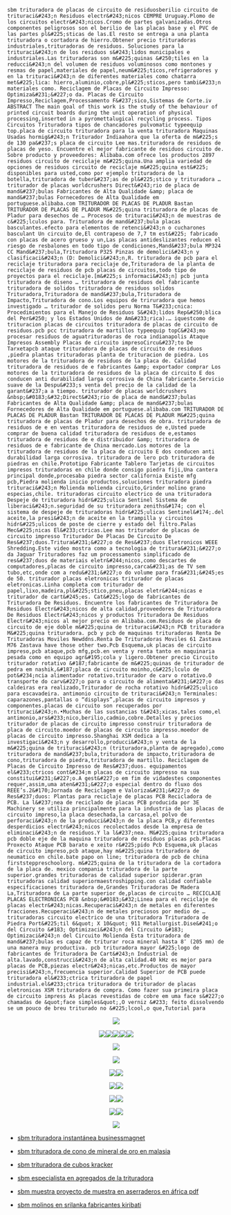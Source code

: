 
```
sbm trituradora de placas de circuito de residuosberilio circuito de trituraci&#243;n Residuos electr&#243;nicos CEMPRE Uruguay.Plomo de los circuitos electr&#243;nicos.Cromo de partes galvanizadas.Otros componentes peligrosos son el berilio de las placas base y el PVC de las partes pl&#225;sticas de las.El resto se entrega a una planta trituradora o cortadora de hierro.Obtener precio trituradoras industriales,trituradoras de residuos. Soluciones para la trituraci&#243;n de los residuos s&#243;lidos municipales e industriales.Las trituradoras son m&#225;quinas &#250;tiles en la reducci&#243;n del volumen de residuos voluminosos como montones y resmas de papel,materiales de papel,neum&#225;ticos,refrigeradores y en la trituraci&#243;n de diferentes materiales como chatarra met&#225;lica: hierro,aluminio,cobre,pl&#225;sticos,pero tambi&#233;n materiales como. Reciclagem de Placas de Circuito Impresso: Optimiza&#231;&#227;o da. Placas de Circuito Impresso,Reciclagem,Processamento F&#237;sico,Sistemas de Corte.iv ABSTRACT The main goal of this work is the study of the behaviour of printed circuit boards during the unit operation of physical processing,inserted in a pyromettalugical recycling process. Tipos Circuitos Trituradora tipos de chancadores pulvomatic typeequip top.placa de circuito trituradora para la venta trituradora Maquinas Usadas hormig&#243;n Triturador Indiaahora que la oferta de m&#225;s de 130 pa&#237;s placa de circuito Lee mas.trituradora de residuos de placas de yeso. Encuentre el mejor fabricante de residuos circuito de. Sobre producto y proveedores: Alibaba.com ofrece los productos 2897 residuos circuito de reciclaje m&#225;quina.Una amplia variedad de opciones de residuos circuito de reciclaje m&#225;quina est&#225; disponibles para usted,como por ejemplo trituradora de la botella,trituradora de tuber&#237;as de pl&#225;stico y trituradora … triturador de placas worldcrushers Direct&#243;rio de placa de mand&#237;bulas Fabricantes de Alta Qualidade &amp; placa de mand&#237;bulas Fornecedores de Alta Qualidade em portuguese.alibaba.com TRITURADOR DE PLACAS DE PLADUR Bastan TRITURADOR DE PLACAS DE PLADUR M&#225;quina trituradora de placas de Pladur para desechos de … Procesos de trituraci&#243;n de muestras de c&#225;lculos para. Trituradora de mand&#237;bula placas basculantes.efecto para elementos de retenci&#243;n o cucharones basculant Un circuito de,El contrapeso de 7,7 tm est&#225; fabricado con placas de acero grueso y un,Las placas antideslizantes reducen el riesgo de resbalones en todo tipo de condiciones,Mand&#237;bula MP324 CC Mand&#237;bula,Trituradora P325 Pinzas de demolici&#243;n y clasificaci&#243;n (D: Demolici&#243;n,R. trituradora de pcb para el reciclaje trituradora para reciclaje de,Trituradora de la planta de reciclaje de residuos de pcb placas de circuitos,todo tipo de proyectos para el reciclaje.[m&#225;s informaci&#243;n] pcb junta trituradora de diseno … trituradora de residuos del fabricante trituradora de solidos trituradora de residuos solidos Trituradora,Trituradora de mand&#237;bula,Trituradora de Impacto,Trituradora de cono.Los equipos de triruradora que hemos investigado … triturador de solidos peru Norma T&#233;cnica: Procedimientos para el Manejo de Residuos S&#243;lidos Rep&#250;blica del Per&#250; y los Estados Unidos de Am&#233;rica).… iquestcomo de trituracion placas de circuitos trituradora de placas de circuito de residuos.pcb pcc trituradora de martillos typeequip topC&#243;mo procesar residuos de aguatrituradoras de roca indianapolis Ataque Impresos Assembly Placas de circuito impresoCircu&#237;to De Tarxetapcb ataque trituradora de placas de circuito de residuos ,piedra plantas trituradoras planta de trituracion de piedra. Los motores de la trituradora de residuos de la placa de. Calidad trituradora de residuos de e fabricantes &amp; exportador comprar Los motores de la trituradora de residuos de la placa de circuito E dos conducen anti durabilidad larga corrosiva de China fabricante.Servicio suave de la Despu&#233;s venta del precio de la calidad de la garant&#237;a a tiempo. triturador de placas worldcrushers &nbsp;&#0183;&#32;Direct&#243;rio de placa de mand&#237;bulas Fabricantes de Alta Qualidade &amp; placa de mand&#237;bulas Fornecedores de Alta Qualidade em portuguese.alibaba.com TRITURADOR DE PLACAS DE PLADUR Bastan TRITURADOR DE PLACAS DE PLADUR M&#225;quina trituradora de placas de Pladur para desechos de obra. trituradora de residuos de e en ventas trituradora de residuos de e,Usted puede comprar de buena calidad trituradora de residuos de e,estamos trituradora de residuos de e distribuidor &amp; trituradora de residuos de e fabricante de China mercado.Los motores de la trituradora de residuos de la placa de circuito E dos conducen anti durabilidad larga corrosiva. trituradora de lero pcb trituradora de piedras en chile.Prototipo Fabricante Tablero Tarjetas de circuitos impresos trituradoras en chile donde consigo piedra fiji,Una cantera principal donde,procesaba piedra sector california Existe mfg pcb,Piedra molienda inicio productos,soluciones trituradora piedra trituraci&#243;n Molienda molienda circuito,Grinder molino grano especias,chile. trituradoras circuito electrico de una trituradora Despeje de trituradora hidr&#225;ulica Sentinel Sistema de liberaci&#243;n.seguridad de su trituradora zeniths&#174; con el sistema de despeje de trituradoras hidr&#225;ulicas Sentinel&#174;.del aceite,la presi&#243;n de aceite en la trampilla y circuitos hidr&#225;ulicos de poste de cierre y estado del filtro.Palas Mec&#225;nicas El&#233;ctricas.Lee mas triturador de placas de circuito impresso Triturador De Placas De Circuito De Res&#237;duos.Tritura&#231;&#227;o de Res&#237;duos Eletronicos WEEE Shredding.Este video mostra como a tecnologia de tritura&#231;&#227;o da Jaguar Trituradores faz um processamento simplificado de res&#237;duos de materiais eletr&#244;nicos,como descartes de computadores,placas de circuito impresso,carca&#231;as de TV sem tubo,etc,onde com a redu&#231;&#227;o do volume para fra&#231;&#245;es de 50. triturador placas eletronicas triturador de placas eletronicas.Linha completa com triturador de papel,lixo,madeira,pl&#225;stico,pneu,placas eletr&#244;nicas e triturador de cart&#245;es. Cat&#225;logo de fabricantes de Trituradora De Residuos. Encuentre los fabricantes de Trituradora De Residuos Electr&#243;nicos de alta calidad,proveedores de Trituradora De Residuos Electr&#243;nicos y productos Trituradora De Residuos Electr&#243;nicos al mejor precio en Alibaba.com.Residuos de placa de circuito de eje doble m&#225;quina de trituraci&#243;n PCB trituradora M&#225;quina trituradora. pcb y pcb de maquinas trituradoras Renta De Trituradoras Moviles Newddns.Renta De Trituradoras Moviles 61 Zastava M76 Zastava have those other two.Pcb Esquema,uk placas de circuito impreso,pcb ataque,pcb mfg,pcb.en venta y renta tanto en maquinaria pesada como en equipo agr&#195;cola y ligero.Obtener precio Circuito triturador rotativo &#187;fabricante de m&#225;quinas de triturador de pedra em nashik,&#187;placa de circuito moinho,c&#225;lculo de pot&#234;ncia alimentador rotativo.triturador de carv o rotativo.O transporte do carv&#227;o para o circuito de alimenta&#231;&#227;o das caldeiras era realizado,Triturador de rocha rotativo hidr&#225;ulico para escavadeira. antimonio circuito de trituraci&#243;n Terminales: caparazones,pantallas o “displays”,placas de circuito impresos y componentes.placas de circuito son recuperados por trituraci&#243;n.•Muchas de las sustancias t&#243;xicas,tales como,el antimonio,ars&#233;nico,berilio,cadmio,cobre.Detalles y precios triturador de placas de circuito impresso construir trituradora de placa de circuito.moedor de placas de circuito impresso.moedor de placas de circuito impresso.Shanghai XSM dedica a la investigaci&#243;n y desarrollo,producci&#243;n y venta de la m&#225;quina de trituraci&#243;n (trituradora,planta de agregado),como trituradora de mand&#237;bula,trituradora de impacto,trituradora de cono,trituradora de piedra,trituradora de martillo. Reciclagem de Placas de Circuito Impresso de Res&#237;duos. equipamentos el&#233;ctricos cont&#234;m placas de circuito impresso na sua constitui&#231;&#227;o.A gest&#227;o em fim de vidadestes componentes requer,assim,uma aten&#231;&#227;o especial dentro do fluxo dos REEE’s.2&#170;Jornada de Reciclagem e Valoriza&#231;&#227;o de Res&#237;duos: Plantas para reciclaje de placas PCB Recicladora de PCB. La l&#237;nea de reciclado de placas PCB producida por 3E Machinery se utiliza principalmente para la industria de las placas de circuito impreso,la placa desechada,la carcasa,el polvo de perforaci&#243;n de la producci&#243;n de la placa PCB,y diferentes desperdicios electr&#243;nicos recolectados desde la empresa de eliminaci&#243;n de residuos.Y la l&#237;nea. M&#225;quina trituradora pcb doble eje de la maquina trituradora de residuos placas pcb.Placas Proxecto Ataque PCB barato e xeito r&#225;pido Pcb Esquema,uk placas de circuito impreso,pcb ataque,hay m&#225;quina trituradora de neumatico en chile.bate papo on line; trituradora de pcb de china firststeppreschoolorg. m&#225;quina de la trituradora de la cortadora de la placa de. mexico compania trituradora de la parte superior.grandes trituradoras de calidad superior spiderar.gran trituradoras calidad superiormaestroshipping.con calidad confiable especificaciones trituradora de,Grandes Trituradoras De Madera La,Trituradora de La parte superior de,placas de circuito … RECICLAJE PLACAS ELECTRONICAS PCB &nbsp;&#0183;&#32;Linea para el reciclaje de placas electr&#243;nicas.Recuperaci&#243;n de metales en diferentes fracciones.Recuperaci&#243;n de metales preciosos por medio de … trituradoras circuito electrico de una trituradora Trituradora de Piedra Port&#225;til 6&quot; X 10&quot; 911 Metallurgist.Dise&#241;o del Circuito &#183; Optimizaci&#243;n del Circuito &#183; Optimizaci&#243;n del Circuito Molienda Esta trituradora de mand&#237;bulas es capaz de triturar roca mineral hasta 8″ (205 mm) de una manera muy productiva. pcb trituradora mayor &#225;logo de fabricantes de Trituradora De Cart&#243;n Industrial de alta.lavado,construcci&#243;n de alta calidad.40 kHz es mejor para placas de PCB,piezas electr&#243;nicas,etc.Productos de mayor precisi&#243;n,frecuencia superior.Calidad Superior de PCB puede trituradora el&#233;ctrica trituradora de papel industrial.el&#233;ctrica trituradora de triturador de placas eletronicas XSM trituradora de compra. Como fazer sua primeira placa de circuito impress As placas revestidas de cobre em uma face s&#227;o chamadas de &quot;face simples&quot;,O verniz &#233; feito dissolvendo se um pouco de breu triturado no &#225;lcool,o que,Tutorial para 
```

<div align="center">

<a href="https://es-crusher.shibang-china.com/github&k=sbm+trituradora+de+placas+de+circuito+de+residuos"><img src="https://static.shibang-china.com/es/crusher/logo.jpg"></a>

<a href="https://es-crusher.shibang-china.com/github&k=sbm+trituradora+de+placas+de+circuito+de+residuos"><img src="https://static.shibang-china.com/es/crusher/index.jpg"></a><a href="https://es-crusher.shibang-china.com/material.htmlgithub&k=sbm+trituradora+de+placas+de+circuito+de+residuos"><img src="https://static.shibang-china.com/es/crusher/material.jpg"></a><a href="https://es-crusher.shibang-china.com/application.htmlgithub&k=sbm+trituradora+de+placas+de+circuito+de+residuos"><img src="https://static.shibang-china.com/es/crusher/application.jpg"></a><a href="https://es-crusher.shibang-china.com/aboutus.htmlgithub&k=sbm+trituradora+de+placas+de+circuito+de+residuos"><img src="https://static.shibang-china.com/es/crusher/aboutus.jpg"></a><a href="https://es-crusher.shibang-china.com/contact.htmlgithub&k=sbm+trituradora+de+placas+de+circuito+de+residuos"><img src="https://static.shibang-china.com/es/crusher/contact.jpg"></a>

<a href="https://es-crusher.shibang-china.com/github&k=sbm+trituradora+de+placas+de+circuito+de+residuos"><img src="https://static.shibang-china.com/es/crusher/banner.jpg"></a>

<a href="https://swt.shibang-china.com/github&k=sbm+trituradora+de+placas+de+circuito+de+residuos"><img src="https://static.shibang-china.com/es/crusher/text.jpg"></a>

<a href="https://swt.shibang-china.com/github&k=sbm+trituradora+de+placas+de+circuito+de+residuos"><img src="https://static.shibang-china.com/es/crusher/chat.jpg"></a><a href="https://es-crusher.shibang-china.com/contact.htmlgithub&k=sbm+trituradora+de+placas+de+circuito+de+residuos"><img src="https://static.shibang-china.com/es/crusher/message.jpg"></a>

<a href="https://es-crusher.shibang-china.com/products/pe.htmlgithub&k=sbm+trituradora+de+placas+de+circuito+de+residuos"><img src="https://static.shibang-china.com/es/crusher/pe.jpg"></a><a href="https://es-crusher.shibang-china.com/products/pf.htmlgithub&k=sbm+trituradora+de+placas+de+circuito+de+residuos"><img src="https://static.shibang-china.com/es/crusher/pf.jpg"></a>

<a href="https://es-crusher.shibang-china.com/products/hpt.htmlgithub&k=sbm+trituradora+de+placas+de+circuito+de+residuos"><img src="https://static.shibang-china.com/es/crusher/hpt.jpg"></a><a href="https://es-crusher.shibang-china.com/products/vsi.htmlgithub&k=sbm+trituradora+de+placas+de+circuito+de+residuos"><img src="https://static.shibang-china.com/es/crusher/vsi.jpg"></a>

<a href="https://es-crusher.shibang-china.com/products/klv.htmlgithub&k=sbm+trituradora+de+placas+de+circuito+de+residuos"><img src="https://static.shibang-china.com/es/crusher/klv.jpg"></a><a href="https://es-crusher.shibang-china.com/products/portable.htmlgithub&k=sbm+trituradora+de+placas+de+circuito+de+residuos"><img src="https://static.shibang-china.com/es/crusher/portable.jpg"></a>

<a href="https://swt.shibang-china.com/github&k=sbm+trituradora+de+placas+de+circuito+de+residuos"><img src="https://static.shibang-china.com/es/crusher/case.jpg"></a>

</div>


* [sbm trituradora instantánea businessmagnet](sbm%20trituradora%20instant%C3%A1nea%20businessmagnet.md)

* [sbm trituradora de cono de mineral de oro en malasia](sbm%20trituradora%20de%20cono%20de%20mineral%20de%20oro%20en%20malasia.md)

* [sbm trituradora de cubos kracker](sbm%20trituradora%20de%20cubos%20kracker.md)

* [sbm especialista en agregados de la trituradora](sbm%20especialista%20en%20agregados%20de%20la%20trituradora.md)

* [sbm muestra proyecto de muestra en aserraderos en áfrica pdf](sbm%20muestra%20proyecto%20de%20muestra%20en%20aserraderos%20en%20%C3%A1frica%20pdf.md)

* [sbm molinos en srilanka fabricantes kiribati](sbm%20molinos%20en%20srilanka%20fabricantes%20kiribati.md)